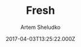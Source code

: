 ---
title: Fresh
github: 'https://github.com/artemsheludko/fresh'
demo: 'https://artemsheludko.com/fresh/'
author: Artem Sheludko
ssg:
  - Jekyll
cms:
  - No Cms
date: 2017-04-03T13:25:22.000Z
github_branch: master
description: Fresh is a free blog template for Jekyll
stale: true
---